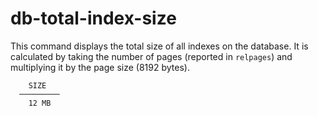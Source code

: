 # db-total-index-size

This command displays the total size of all indexes on the database. It is calculated by taking the number of pages (reported in `relpages`) and multiplying it by the page size (8192 bytes).

```
    SIZE
  ─────────
    12 MB
```